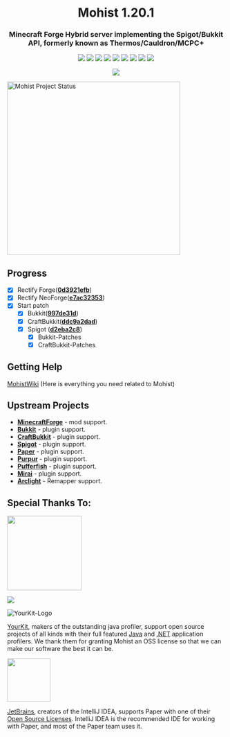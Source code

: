 <div align="center">
  <h1>Mohist 1.20.1</h1>

### Minecraft Forge Hybrid server implementing the Spigot/Bukkit API, formerly known as Thermos/Cauldron/MCPC+

[![](https://img.shields.io/jenkins/build?jobUrl=https%3A%2F%2Fci.codemc.io%2Fjob%2FMohistMC%2Fjob%2FMohist-1.20.1)](https://ci.codemc.io/job/MohistMC/job/Mohist-1.20.1)
[![](https://img.shields.io/github/stars/MohistMC/Mohist.svg?label=Stars&logo=github)](https://github.com/MohistMC/Mohist/stargazers)
[![](https://img.shields.io/badge/Forge-1.20.1--47.3.4-brightgreen.svg?colorB=26303d&logo=Conda-Forge)](https://files.minecraftforge.net/net/minecraftforge/forge/index_1.20.1.html)
[![](https://img.shields.io/badge/NeoForge-1.20.1--47.1.79-brightgreen.svg?colorB=26303d)](https://neoforged.net/)
[![](https://img.shields.io/badge/JDK-17.0.10-brightgreen.svg?colorB=469C00&logo=java)](https://www.azul.com/downloads/?version=java-17-lts#zulu)
[![](https://img.shields.io/badge/Gradle-8.3-brightgreen.svg?colorB=469C00&logo=gradle)](https://docs.gradle.org/8.3/release-notes.html)
[![](https://img.shields.io/bstats/servers/6762?label=bStats)](https://bstats.org/plugin/server-implementation/Mohist/6762)
[![](https://badges.crowdin.net/mohist/localized.svg)](https://crowdin.com/project/mohist)
[![](https://img.shields.io/discord/311256119005937665.svg?color=%237289da&label=Discord&logo=discord&logoColor=%237289da)](https://discord.gg/mohistmc)

[![](https://bstats.org/signatures/server-implementation/Mohist.svg)](https://bstats.org/plugin/server-implementation/Mohist/6762)
</div>

<img height="400px" alt="Mohist Project Status" src="https://mohistmc.com/api/v2/projects/mohist/table?" />

Progress
------

- [x] Rectify Forge([**0d3921efb**](https://github.com/MinecraftForge/MinecraftForge/commit/0d3921efb))
- [x] Rectify NeoForge([**e7ac32353**](https://github.com/neoforged/NeoForge/commit/e7ac32353))
- [x] Start patch
    * [x] Bukkit([**997de31d**](https://hub.spigotmc.org/stash/projects/SPIGOT/repos/bukkit/commits/997de31d))
    * [x] CraftBukkit([**ddc9a2dad**](https://hub.spigotmc.org/stash/projects/SPIGOT/repos/craftbukkit/commits/ddc9a2dad))
    * [x] Spigot ([**d2eba2c8**](https://hub.spigotmc.org/stash/projects/SPIGOT/repos/spigot/commits/d2eba2c8))
        * [x] Bukkit-Patches
        * [x] CraftBukkit-Patches

Getting Help
------

  [MohistWiki](https://wiki.mohistmc.com/) (Here is everything you need related to Mohist)

Upstream Projects
------
* [**MinecraftForge**](https://github.com/MinecraftForge/MinecraftForge.git) - mod support.
* [**Bukkit**](https://hub.spigotmc.org/stash/scm/spigot/bukkit.git) - plugin support.
* [**CraftBukkit**](https://hub.spigotmc.org/stash/scm/spigot/craftbukkit.git) - plugin support.
* [**Spigot**](https://hub.spigotmc.org/stash/scm/spigot/spigot.git) - plugin support.
* [**Paper**](https://github.com/PaperMC/Paper.git) - plugin support.
* [**Purpur**](https://github.com/PurpurMC/Purpur.git) - plugin support.
* [**Pufferfish**](https://github.com/pufferfish-gg/Pufferfish.git) - plugin support.
* [**Mirai**](https://github.com/etil2jz/Mirai.git) - plugin support.
* [**Arclight**](https://github.com/IzzelAliz/Arclight.git) - Remapper support.

Special Thanks To:
-------------
<a href="https://ci.codemc.io/"><img src="https://i.loli.net/2020/03/11/YNicj3PLkU5BZJT.png" width="172"></a>

<a href="https://www.bisecthosting.com/mohistmc"><img src="https://www.bisecthosting.com/partners/custom-banners/118608b8-6e45-4301-b244-41934cdac6d1.png"></a>

![YourKit-Logo](https://www.yourkit.com/images/yklogo.png)

[YourKit](http://www.yourkit.com/), makers of the outstanding java profiler, support open source projects of all kinds with their full featured [Java](https://www.yourkit.com/java/profiler/index.jsp) and [.NET](https://www.yourkit.com/.net/profiler/index.jsp) application profilers. We thank them for granting Mohist an OSS license so that we can make our software the best it can be.

[<img src="https://user-images.githubusercontent.com/21148213/121807008-8ffc6700-cc52-11eb-96a7-2f6f260f8fda.png" alt="" width="100">](https://www.jetbrains.com)

[JetBrains](https://www.jetbrains.com/), creators of the IntelliJ IDEA, supports Paper with one of their [Open Source Licenses](https://www.jetbrains.com/opensource/). IntelliJ IDEA is the recommended IDE for working with Paper, and most of the Paper team uses it.
